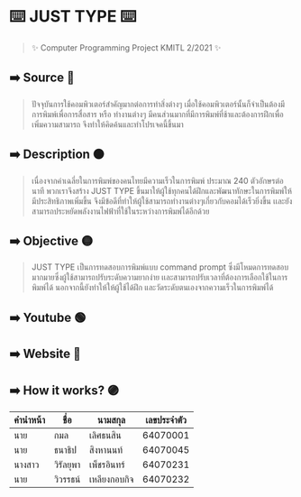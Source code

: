 # ⌨️ JUST TYPE ⌨️
> ✨ Computer Programming Project KMITL 2/2021 ✨
## ➡️ Source 🔴
> ปัจจุบันการใช้คอมพิวเตอร์สำคัญมากต่อการทำสิ่งต่างๆ เมื่อใช้คอมพิวเตอร์นั้นก็จำเป็นต้องมีการพิมพ์เพื่อการสื่อสาร หรือ ทำงานต่างๆ มีคนส่วนมากที่มีการพิมพ์ที่ช้าและต้องการฝึกเพื่อเพิ่มความสามารถ จึงทำให้คิดค้นและทำโปรเจคนี้ขึ้นมา
## ➡️ Description 🟠
> เนื่องจากค่าเฉลี่ยในการพิมพ์ของคนไทยมีความเร็วในการพิมพ์ ประมาณ 240 ตัวอักษรต่อนาที พวกเราจึงสร้าง JUST TYPE ขึ้นมาให้ผู้ใช้ทุกคนได้ฝึกและพัฒนาทักษะในการพิมพ์ให้มีประสิทธิภาพเพิ่มขึ้น จึงมีข้อดีที่ทำให้ผู้ใช้สามารถทำงานต่างๆเกี่ยวกับคอมได้เร็วยิ่งขึ้น เเละยังสามารถประหยัดพลังงานไฟฟ้าที่ใช้ในระหว่างการพิมพ์ได้อีกด้วย
## ➡️ Objective 🟡
> JUST TYPE เป็นการทดสอบการพิมพ์แบบ command prompt ซึ่งมีโหมดการทดสอบมากมายซึ่งผู้ใช้สามารถปรับระดับความยากง่าย เเละสามารถปรับเวลาที่ต้องการเลือกใช้ในการพิมพ์ได้ นอกจากนี้ยังทำให้ให้ผู้ใช้ได้ฝึก และวัดระดับตนเองจากความเร็วในการพิมพ์ได้
## ➡️ Youtube 🟢
>
## ➡️ Website 🔵
>
## ➡️ How it works? 🟣
>
> 
คำนำหน้า|ชื่อ | นามสกุล | เลขประจำตัว 
|-----|-----|-----|-----|
นาย|กมล|เลิศธนสิน|64070001
นาย|ธนาธิป|สิงหานนท์|64070045
นางสาว|วิรัลยุพา|เพ็ชรอินทร์|64070231
นาย|วิวรรธน์|เหลียงกอบกิจ|64070232
